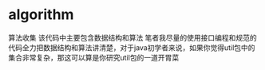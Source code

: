 # algorithm
算法收集
该代码中主要包含数据结构和算法
笔者我尽量的使用接口编程和规范的代码全力把数据结构和算法讲清楚，对于java初学者来说，如果你觉得util包中的集合非常复杂，那这可以算是你研究util包的一道开胃菜
